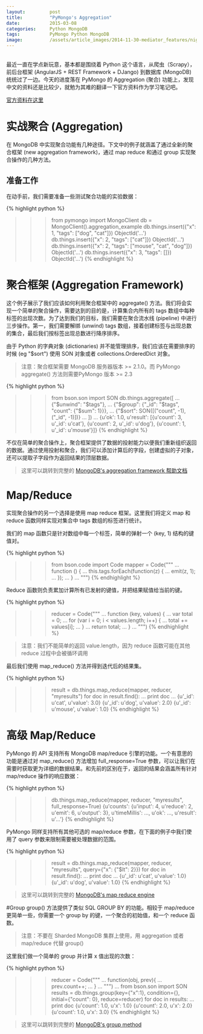 ```yaml
---
layout:         post
title:          "PyMongo's Aggregation"
date:           2015-03-08
categories:     Python MongoDB
tags:           PyMongo Python MongoDB
image:          /assets/article_images/2014-11-30-mediator_features/night-track.JPG
---
```


<br/>
最近一直在学点新玩意，基本都是围绕着 Python 这个语言，从爬虫（Scrapy），前后台框架 (AngularJS + REST Framework + DJango) 到数据库 (MongoDB) 统统过了一边。今天的进度落在 PyMongo 的 Aggregation (聚合) 功能上，发现中文的资料还是比较少，就勉为其难的翻译一下官方资料作为学习笔记吧。

[官方资料在这里](http://api.mongodb.org/python/current/examples/aggregation.html?highlight=aggregation)

# 实战聚合 (Aggregation)
在 MongoDB 中实现聚合功能有几种途径。下文中的例子就涵盖了通过全新的聚合框架 (new aggregation framework)，通过 map reduce 和通过 group 实现聚合操作的几种方法。

## 准备工作
在动手前，我们需要准备一些测试聚合功能的实验数据：

{% highlight python %}
>>> from pymongo import MongoClient
>>> db = MongoClient().aggregation_example
>>> db.things.insert({"x": 1, "tags": ["dog", "cat"]})
ObjectId('...')
>>> db.things.insert({"x": 2, "tags": ["cat"]})
ObjectId('...')
>>> db.things.insert({"x": 2, "tags": ["mouse", "cat", "dog"]})
ObjectId('...')
>>> db.things.insert({"x": 3, "tags": []})
ObjectId('...')
{% endhighlight %}

# 聚合框架 (Aggregation Framework)
这个例子展示了我们应该如何利用聚合框架中的 aggregate() 方法。我们将会实现一个简单的聚合操作，需要达到的目的是，计算集合内所有的 tags 数组中每种标签的出现次数。为了达到我们的目标，我们需要在聚合流水线 (pipeline) 中进行三步操作。第一，我们需要解绑 (unwind) tags 数组，接着创建标签与出现总数的集合，最后我们按标签出现总数进行降序排序。

由于 Python 的字典对象 (dictionaries) 并不能管理排序，我们应该在需要排序的时候 (eg "$sort") 使用 SON 对象或者 collections.OrderedDict 对象。

>注意：聚合框架需要 MongoDB 服务器版本 >= 2.1.0。而 PyMongo aggregate() 方法则需要PyMongo 版本 >= 2.3

{% highlight python %}
>>> from bson.son import SON
>>> db.things.aggregate([
...         {"$unwind": "$tags"},
...         {"$group": {"_id": "$tags", "count": {"$sum": 1}}},
...         {"$sort": SON([("count", -1), ("_id", -1)])}
...     ])
...
{u'ok': 1.0, u'result': [{u'count': 3, u'_id': u'cat'}, {u'count': 2, u'_id': u'dog'}, {u'count': 1, u'_id': u'mouse'}]}
{% endhighlight %}

不仅在简单的聚合操作上，聚合框架提供了数据的投射能力以便我们重新组织返回的数据。通过使用投射和聚合，我们可以添加计算后的字段，创建虚拟的子对象，还可以提取子字段作为返回结果的顶层数据。

>这里可以跳转到完整的 [MongoDB's aggregation framework 帮助文档](http://docs.mongodb.org/manual/applications/aggregation)

# Map/Reduce
实现聚合操作的另一个选择是使用 map reduce 框架。这里我们将定义 map 和 reduce 函数同样实现对集合中 tags 数组的标签进行统计。

我们的 map 函数只是针对数组中每一个标签，简单的弹射一个 (key, 1) 结构的键值对。

{% highlight python %}
>>> from bson.code import Code
>>> mapper = Code("""
...               function () {
...                 this.tags.forEach(function(z) {
...                   emit(z, 1);
...                 });
...               }
...               """)
{% endhighlight %}

Reduce 函数则负责累加计算所有已发射的键值，并把结果赋值给当前的键。

{% highlight python %}
>>> reducer = Code("""
...                function (key, values) {
...                  var total = 0;
...                  for (var i = 0; i < values.length; i++) {
...                    total += values[i];
...                  }
...                  return total;
...                }
...                """)
{% endhighlight %}

>注意：我们不能简单的返回 value.length，因为 reduce 函数可能在其他 reduce 过程中会被循环调用

最后我们使用 map_reduce() 方法并得到迭代后的结果集。

{% highlight python %}
>>> result = db.things.map_reduce(mapper, reducer, "myresults")
>>> for doc in result.find():
...   print doc
...
{u'_id': u'cat', u'value': 3.0}
{u'_id': u'dog', u'value': 2.0}
{u'_id': u'mouse', u'value': 1.0}
{% endhighlight %}

# 高级 Map/Reduce
PyMongo 的 API 支持所有 MongoDB map/reduce 引擎的功能。一个有意思的功能是通过对 map_reduce() 方法增加 full_response=True 参数，可以让我们在需要时获取更为详细的数据结果。和先前的区别在于，返回的结果会涵盖所有针对 map/reduce 操作的响应数据：

{% highlight python %}
>>> db.things.map_reduce(mapper, reducer, "myresults", full_response=True)
{u'counts': {u'input': 4, u'reduce': 2, u'emit': 6, u'output': 3}, u'timeMillis': ..., u'ok': ..., u'result': u'...'}
{% endhighlight %}

PyMongo 同样支持所有其他可选的 map/reduce 参数，在下面的例子中我们使用了 query 参数来限制需要被处理数据的范围。

{% highlight python %}
>>> result = db.things.map_reduce(mapper, reducer, "myresults", query={"x": {"$lt": 2}})
>>> for doc in result.find():
...   print doc
...
{u'_id': u'cat', u'value': 1.0}
{u'_id': u'dog', u'value': 1.0}
{% endhighlight %}

>这里可以跳转到完整的 [MongoDB's map reduce engine](http://www.mongodb.org/display/DOCS/MapReduce)

#Group
group() 方法提供了类似 SQL GROUP BY 的功能。相较于 map/reduce 更简单一些，你需要一个 group by 的键，一个聚合的初始值，和一个 reduce 函数。

>注意：不要在 Sharded MongoDB 集群上使用，用 aggregation 或者 map/reduce 代替 group()

这里我们做一个简单的 group 并计算 x 值出现的次数：

{% highlight python %}
>>> reducer = Code("""
...                function(obj, prev){
...                  prev.count++;
...                }
...                """)
...
>>> from bson.son import SON
>>> results = db.things.group(key={"x":1}, condition={}, initial={"count": 0}, reduce=reducer)
>>> for doc in results:
...   print doc
{u'count': 1.0, u'x': 1.0}
{u'count': 2.0, u'x': 2.0}
{u'count': 1.0, u'x': 3.0}
{% endhighlight %}

>这里可以跳转到完整的 [MongoDB's group method](http://www.mongodb.org/display/DOCS/Aggregation#Aggregation-Group)